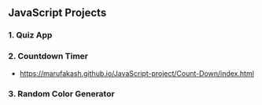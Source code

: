 ## JavaScript Projects

### 1. Quiz App

### 2. Countdown Timer
- https://marufakash.github.io/JavaScript-project/Count-Down/index.html

### 3. Random Color Generator